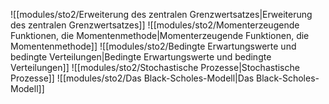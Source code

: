 ![[modules/sto2/Erweiterung des zentralen Grenzwertsatzes|Erweiterung des zentralen Grenzwertsatzes]]
![[modules/sto2/Momenterzeugende Funktionen, die Momentenmethode|Momenterzeugende Funktionen, die Momentenmethode]]
![[modules/sto2/Bedingte Erwartungswerte und bedingte Verteilungen|Bedingte Erwartungswerte und bedingte Verteilungen]]
![[modules/sto2/Stochastische Prozesse|Stochastische Prozesse]]
![[modules/sto2/Das Black-Scholes-Modell|Das Black-Scholes-Modell]]